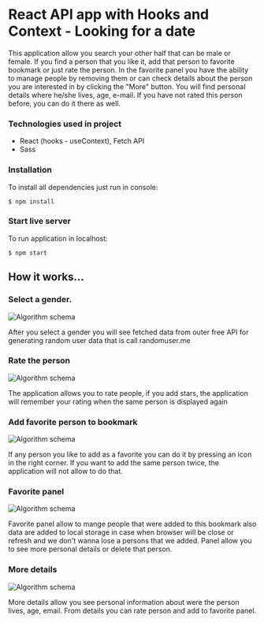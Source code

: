# React API app with Hooks and Context - Looking for a date

This application allow you search your other half that can be male or female. If you find a person that you like it, add that person to favorite bookmark or just rate the person. In the favorite panel you have the ability to manage people by removing them or can check details about the person you are interested in by clicking the "More" button. You will find personal details where he/she lives, age, e-mail. If you have not rated this person before, you can do it there as well.

### Technologies used in project

- React (hooks - useContext), Fetch API
- Sass

### Installation

To install all dependencies just run in console:

```
$ npm install
```

### Start live server

To run application in localhost:

```
$ npm start
```

## How it works...

### Select a gender.

![Algorithm schema](./assets/images/img_1.jpg)

After you select a gender you will see fetched data from outer free API for generating random user data that is call randomuser.me

### Rate the person

![Algorithm schema](./assets/images/img_2.jpg)

The application allows you to rate people, if you add stars, the application will remember your rating when the same person is displayed again

### Add favorite person to bookmark

![Algorithm schema](./assets/images/img_3.jpg)

If any person you like to add as a favorite you can do it by pressing an icon in the right corner. If you want to add the same person twice, the application will not allow to do that.

### Favorite panel

![Algorithm schema](./assets/images/img_4.jpg)

Favorite panel allow to mange people that were added to this bookmark also data are added to local storage in case when browser will be close or refresh and we don't wanna lose a persons that we added. Panel allow you to see more personal details or delete that person.

### More details

![Algorithm schema](./assets/images/img_5.jpg)

More details allow you see personal information about were the person lives, age, email. From details you can rate person and add to favorite panel.
